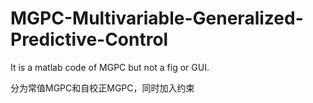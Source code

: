 # MGPC-Multivariable-Generalized-Predictive-Control
It is a matlab code of MGPC but not a fig or GUI.

分为常值MGPC和自校正MGPC，同时加入约束
